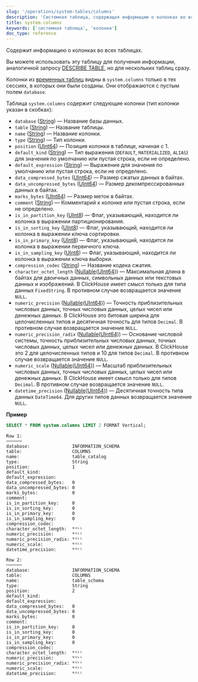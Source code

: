 ```yaml
---
slug: '/operations/system-tables/columns'
description: 'Системная таблица, содержащая информацию о колонках во всех таблицах'
title: system.columns
keywords: ['системная таблица', 'колонки']
doc_type: reference
---
```

Содержит информацию о колонках во всех таблицах.

Вы можете использовать эту таблицу для получения информации, аналогичной запросу [DESCRIBE TABLE](../../sql-reference/statements/describe-table.md), но для нескольких таблиц сразу.

Колонки из [временных таблиц](../../sql-reference/statements/create/table.md#temporary-tables) видны в `system.columns` только в тех сессиях, в которых они были созданы. Они отображаются с пустым полем `database`.

Таблица `system.columns` содержит следующие колонки (тип колонки указан в скобках):

- `database` ([String](../../sql-reference/data-types/string.md)) — Название базы данных.
- `table` ([String](../../sql-reference/data-types/string.md)) — Название таблицы.
- `name` ([String](../../sql-reference/data-types/string.md)) — Название колонки.
- `type` ([String](../../sql-reference/data-types/string.md)) — Тип колонки.
- `position` ([UInt64](../../sql-reference/data-types/int-uint.md)) — Позиция колонки в таблице, начиная с 1.
- `default_kind` ([String](../../sql-reference/data-types/string.md)) — Тип выражения (`DEFAULT`, `MATERIALIZED`, `ALIAS`) для значения по умолчанию или пустая строка, если не определено.
- `default_expression` ([String](../../sql-reference/data-types/string.md)) — Выражение для значения по умолчанию или пустая строка, если не определено.
- `data_compressed_bytes` ([UInt64](../../sql-reference/data-types/int-uint.md)) — Размер сжатых данных в байтах.
- `data_uncompressed_bytes` ([UInt64](../../sql-reference/data-types/int-uint.md)) — Размер декомпрессированных данных в байтах.
- `marks_bytes` ([UInt64](../../sql-reference/data-types/int-uint.md)) — Размер меток в байтах.
- `comment` ([String](../../sql-reference/data-types/string.md)) — Комментарий к колонке или пустая строка, если не определено.
- `is_in_partition_key` ([UInt8](../../sql-reference/data-types/int-uint.md)) — Флаг, указывающий, находится ли колонка в выражении партиционирования.
- `is_in_sorting_key` ([UInt8](../../sql-reference/data-types/int-uint.md)) — Флаг, указывающий, находится ли колонка в выражении ключа сортировки.
- `is_in_primary_key` ([UInt8](../../sql-reference/data-types/int-uint.md)) — Флаг, указывающий, находится ли колонка в выражении первичного ключа.
- `is_in_sampling_key` ([UInt8](../../sql-reference/data-types/int-uint.md)) — Флаг, указывающий, находится ли колонка в выражении ключа выборки.
- `compression_codec` ([String](../../sql-reference/data-types/string.md)) — Название кодека сжатия.
- `character_octet_length` ([Nullable](../../sql-reference/data-types/nullable.md)([UInt64](../../sql-reference/data-types/int-uint.md))) — Максимальная длина в байтах для двоичных данных, символьных данных или текстовых данных и изображений. В ClickHouse имеет смысл только для типа данных `FixedString`. В противном случае возвращается значение `NULL`.
- `numeric_precision` ([Nullable](../../sql-reference/data-types/nullable.md)([UInt64](../../sql-reference/data-types/int-uint.md))) — Точность приблизительных числовых данных, точных числовых данных, целых чисел или денежных данных. В ClickHouse это битовая ширина для целочисленных типов и десятичная точность для типов `Decimal`. В противном случае возвращается значение `NULL`.
- `numeric_precision_radix` ([Nullable](../../sql-reference/data-types/nullable.md)([UInt64](../../sql-reference/data-types/int-uint.md))) — Основание числовой системы, точность приблизительных числовых данных, точных числовых данных, целых чисел или денежных данных. В ClickHouse это 2 для целочисленных типов и 10 для типов `Decimal`. В противном случае возвращается значение `NULL`.
- `numeric_scale` ([Nullable](../../sql-reference/data-types/nullable.md)([UInt64](../../sql-reference/data-types/int-uint.md))) — Масштаб приблизительных числовых данных, точных числовых данных, целых чисел или денежных данных. В ClickHouse имеет смысл только для типов `Decimal`. В противном случае возвращается значение `NULL`.
- `datetime_precision` ([Nullable](../../sql-reference/data-types/nullable.md)([UInt64](../../sql-reference/data-types/int-uint.md))) — Десятичная точность типа данных `DateTime64`. Для других типов данных возвращается значение `NULL`.

**Пример**

```sql
SELECT * FROM system.columns LIMIT 2 FORMAT Vertical;
```

```text
Row 1:
──────
database:                INFORMATION_SCHEMA
table:                   COLUMNS
name:                    table_catalog
type:                    String
position:                1
default_kind:
default_expression:
data_compressed_bytes:   0
data_uncompressed_bytes: 0
marks_bytes:             0
comment:
is_in_partition_key:     0
is_in_sorting_key:       0
is_in_primary_key:       0
is_in_sampling_key:      0
compression_codec:
character_octet_length:  ᴺᵁᴸᴸ
numeric_precision:       ᴺᵁᴸᴸ
numeric_precision_radix: ᴺᵁᴸᴸ
numeric_scale:           ᴺᵁᴸᴸ
datetime_precision:      ᴺᵁᴸᴸ

Row 2:
──────
database:                INFORMATION_SCHEMA
table:                   COLUMNS
name:                    table_schema
type:                    String
position:                2
default_kind:
default_expression:
data_compressed_bytes:   0
data_uncompressed_bytes: 0
marks_bytes:             0
comment:
is_in_partition_key:     0
is_in_sorting_key:       0
is_in_primary_key:       0
is_in_sampling_key:      0
compression_codec:
character_octet_length:  ᴺᵁᴸᴸ
numeric_precision:       ᴺᵁᴸᴸ
numeric_precision_radix: ᴺᵁᴸᴸ
numeric_scale:           ᴺᵁᴸᴸ
datetime_precision:      ᴺᵁᴸᴸ
```